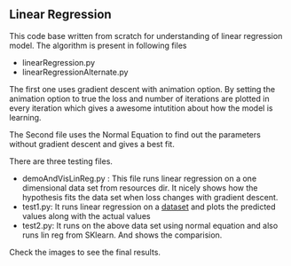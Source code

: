 ## Linear Regression

This code base written from scratch for understanding of linear regression model.
The algorithm is present in following files
* linearRegression.py
* linearRegressionAlternate.py

The first one uses gradient descent with animation option. By setting the animation option to true the loss and number of iterations are plotted in every iteration which gives a awesome intutition about how the model is learning.

The Second file uses the Normal Equation to find out the parameters without gradient descent and gives a best fit.

There are three testing files.
* demoAndVisLinReg.py : This file runs linear regression on a one dimensional data set from resources dir. It nicely shows how the hypothesis fits the data set when loss changes with gradient descent.
* test1.py: It runs linear regression on  a [dataset](https://www.kaggle.com/mohansacharya/graduate-admissions) and plots the predicted values along with the actual values
* test2.py: It runs on the above data set using normal equation and also runs lin reg from SKlearn. And shows the comparision.

Check the images to see the final results.